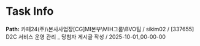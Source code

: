 # Task Info

**Path:** 카페24(주)\본사사업장\[CG]MI본부\MIH그룹\BVO팀 / sikim02 / [337655] D2C 서비스 운영 관리 _ 당첨자 게시글 작성 / 2025-10-01_00-00-00

